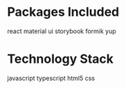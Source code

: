 # Packages Included

react
material ui
storybook
formik
yup

# Technology Stack

javascript
typescript
html5
css
